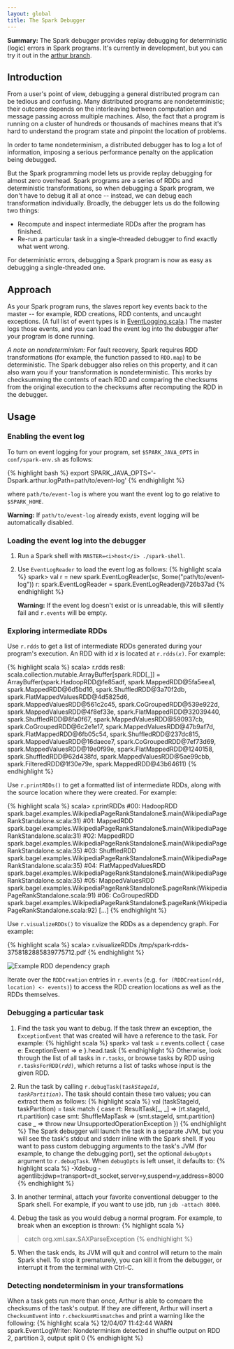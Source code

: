 ```yaml
---
layout: global
title: The Spark Debugger
---
```

**Summary:** The Spark debugger provides replay debugging for deterministic (logic) errors in Spark programs. It's currently in development, but you can try it out in the [arthur branch](https://github.com/mesos/spark/tree/arthur).

## Introduction

From a user's point of view, debugging a general distributed program can be tedious and confusing. Many distributed programs are nondeterministic; their outcome depends on the interleaving between computation and message passing across multiple machines. Also, the fact that a program is running on a cluster of hundreds or thousands of machines means that it's hard to understand the program state and pinpoint the location of problems.

In order to tame nondeterminism, a distributed debugger has to log a lot of information, imposing a serious performance penalty on the application being debugged.

But the Spark programming model lets us provide replay debugging for almost zero overhead. Spark programs are a series of RDDs and deterministic transformations, so when debugging a Spark program, we don't have to debug it all at once -- instead, we can debug each transformation individually. Broadly, the debugger lets us do the following two things:

* Recompute and inspect intermediate RDDs after the program has finished.
* Re-run a particular task in a single-threaded debugger to find exactly what went wrong.

For deterministic errors, debugging a Spark program is now as easy as debugging a single-threaded one.

## Approach

As your Spark program runs, the slaves report key events back to the master -- for example, RDD creations, RDD contents, and uncaught exceptions. (A full list of event types is in [EventLogging.scala](https://github.com/mesos/spark/blob/arthur/core/src/main/scala/spark/EventLogging.scala).) The master logs those events, and you can load the event log into the debugger after your program is done running.

_A note on nondeterminism:_ For fault recovery, Spark requires RDD transformations (for example, the function passed to `RDD.map`) to be deterministic. The Spark debugger also relies on this property, and it can also warn you if your transformation is nondeterministic. This works by checksumming the contents of each RDD and comparing the checksums from the original execution to the checksums after recomputing the RDD in the debugger.

## Usage

### Enabling the event log

To turn on event logging for your program, set `$SPARK_JAVA_OPTS` in `conf/spark-env.sh` as follows:

{% highlight bash %}
export SPARK_JAVA_OPTS='-Dspark.arthur.logPath=path/to/event-log'
{% endhighlight %}
   
where `path/to/event-log` is where you want the event log to go relative to `$SPARK_HOME`.

**Warning:** If `path/to/event-log` already exists, event logging will be automatically disabled.

### Loading the event log into the debugger

1. Run a Spark shell with `MASTER=<i>host</i> ./spark-shell`.
2. Use `EventLogReader` to load the event log as follows:
    {% highlight scala %}
spark> val r = new spark.EventLogReader(sc, Some("path/to/event-log"))
r: spark.EventLogReader = spark.EventLogReader@726b37ad
{% endhighlight %}

    **Warning:** If the event log doesn't exist or is unreadable, this will silently fail and `r.events` will be empty.

### Exploring intermediate RDDs

Use `r.rdds` to get a list of intermediate RDDs generated during your program's execution. An RDD with id _x_ is located at <code>r.rdds(<i>x</i>)</code>. For example:

{% highlight scala %}
scala> r.rdds
res8: scala.collection.mutable.ArrayBuffer[spark.RDD[_]] = ArrayBuffer(spark.HadoopRDD@fe85adf, spark.MappedRDD@5fa5eea1, spark.MappedRDD@6d5bd16, spark.ShuffledRDD@3a70f2db, spark.FlatMappedValuesRDD@4d5825d6, spark.MappedValuesRDD@561c2c45, spark.CoGroupedRDD@539e922d, spark.MappedValuesRDD@4f8ef33e, spark.FlatMappedRDD@32039440, spark.ShuffledRDD@8fa0f67, spark.MappedValuesRDD@590937cb, spark.CoGroupedRDD@6c2e1e17, spark.MappedValuesRDD@47b9af7d, spark.FlatMappedRDD@6fb05c54, spark.ShuffledRDD@237dc815, spark.MappedValuesRDD@16daece7, spark.CoGroupedRDD@7ef73d69, spark.MappedValuesRDD@19e0f99e, spark.FlatMappedRDD@1240158, spark.ShuffledRDD@62d438fd, spark.MappedValuesRDD@5ae99cbb, spark.FilteredRDD@1f30e79e, spark.MappedRDD@43b64611)
{% endhighlight %}

Use `r.printRDDs()` to get a formatted list of intermediate RDDs, along with the source location where they were created. For example:

{% highlight scala %}
scala> r.printRDDs
#00: HadoopRDD            spark.bagel.examples.WikipediaPageRankStandalone$.main(WikipediaPageRankStandalone.scala:31)
#01: MappedRDD            spark.bagel.examples.WikipediaPageRankStandalone$.main(WikipediaPageRankStandalone.scala:31)
#02: MappedRDD            spark.bagel.examples.WikipediaPageRankStandalone$.main(WikipediaPageRankStandalone.scala:35)
#03: ShuffledRDD          spark.bagel.examples.WikipediaPageRankStandalone$.main(WikipediaPageRankStandalone.scala:35)
#04: FlatMappedValuesRDD  spark.bagel.examples.WikipediaPageRankStandalone$.main(WikipediaPageRankStandalone.scala:35)
#05: MappedValuesRDD      spark.bagel.examples.WikipediaPageRankStandalone$.pageRank(WikipediaPageRankStandalone.scala:91)
#06: CoGroupedRDD         spark.bagel.examples.WikipediaPageRankStandalone$.pageRank(WikipediaPageRankStandalone.scala:92)
[...]
{% endhighlight %}

Use `r.visualizeRDDs()` to visualize the RDDs as a dependency graph. For example:

{% highlight scala %}
scala> r.visualizeRDDs
/tmp/spark-rdds-3758182885839775712.pdf
{% endhighlight %}

![Example RDD dependency graph](http://www.ankurdave.com/images/rdd-dep-graph.png)

Iterate over the `RDDCreation` entries in `r.events` (e.g. `for (RDDCreation(rdd, location) <- events)`) to access the RDD creation locations as well as the RDDs themselves.

### Debugging a particular task

1. Find the task you want to debug. If the task threw an exception, the `ExceptionEvent` that was created will have a reference to the task. For example:
    {% highlight scala %}
spark> val task = r.events.collect { case e: ExceptionEvent => e }.head.task
{% endhighlight %}
    Otherwise, look through the list of all tasks in `r.tasks`, or browse tasks by RDD using <code>r.tasksForRDD(<i>rdd</i>)</code>, which returns a list of tasks whose input is the given RDD.

2. Run the task by calling <code>r.debugTask(<i>taskStageId</i>, <i>taskPartition</i>)</code>. The task should contain these two values; you can extract them as follows:
    {% highlight scala %}
val (taskStageId, taskPartition) = task match {
    case rt: ResultTask[_, _] => (rt.stageId, rt.partition)
    case smt: ShuffleMapTask => (smt.stageId, smt.partition)
    case _ => throw new UnsupportedOperationException
})
{% endhighlight %}
    The Spark debugger will launch the task in a separate JVM, but you will see the task's stdout and stderr inline with the Spark shell. If you want to pass custom debugging arguments to the task's JVM (for example, to change the debugging port), set the optional `debugOpts` argument to `r.debugTask`. When `debugOpts` is left unset, it defaults to:
    {% highlight scala %}
-Xdebug -agentlib:jdwp=transport=dt_socket,server=y,suspend=y,address=8000
{% endhighlight %}

3. In another terminal, attach your favorite conventional debugger to the Spark shell. For example, if you want to use jdb, run `jdb -attach 8000`.

4. Debug the task as you would debug a normal program. For example, to break when an exception is thrown:
    {% highlight scala %}
> catch org.xml.sax.SAXParseException
{% endhighlight %}

5. When the task ends, its JVM will quit and control will return to the main Spark shell. To stop it prematurely, you can kill it from the debugger, or interrupt it from the terminal with Ctrl-C.

### Detecting nondeterminism in your transformations

When a task gets run more than once, Arthur is able to compare the checksums of the task's output. If they are different, Arthur will insert a `ChecksumEvent` into  `r.checksumMismatches` and print a warning like the following:
    {% highlight scala %}
12/04/07 11:42:44 WARN spark.EventLogWriter: Nondeterminism detected in shuffle output on RDD 2, partition 3, output split 0
{% endhighlight %}

